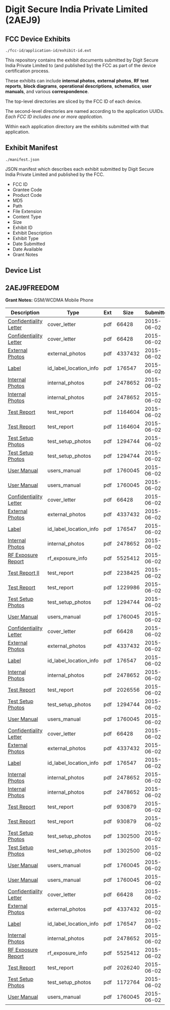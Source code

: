 # Digit Secure India Private Limited (2AEJ9)
## FCC Device Exhibits

```
./fcc-id/application-id/exhibit-id.ext
```

This repository contains the exhibit documents submitted by Digit Secure India Private Limited to (and published by) the FCC as part of the device certification process.

These exhibits can include **internal photos**, **external photos**, **RF test reports**, **block diagrams**, **operational descriptions**, **schematics**, **user manuals**, and various **correspondence**.

The top-level directories are sliced by the FCC ID of each device.

The second-level directories are named according to the application UUIDs. *Each FCC ID includes one or more application.*

Within each application directory are the exhibits submitted with that application. 

## Exhibit Manifest

```
./manifest.json
```

JSON manifest which describes each exhibit submitted by Digit Secure India Private Limited and published by the FCC.

- FCC ID
- Grantee Code
- Product Code
- MD5
- Path
- File Extension
- Content Type
- Size
- Exhibit ID
- Exhibit Description
- Exhibit Type
- Date Submitted
- Date Available
- Grant Notes

## Device List
## 2AEJ9FREEDOM
**Grant Notes:** GSM/WCDMA Mobile Phone

| Description | Type | Ext | Size | Submitted | Available |
| ----------- | ---- | --- | ---- | --------- | --------- |
| [Confidentiality Letter](2AEJ9FREEDOM/600c0d520ff375e074585e7cfa0b87b0/2632974.pdf) | cover_letter | pdf | 66428 | 2015-06-02 | 2015-06-02 |
| [Confidentiality Letter](2AEJ9FREEDOM/600c0d520ff375e074585e7cfa0b87b0/2632974.pdf) | cover_letter | pdf | 66428 | 2015-06-02 | 2015-06-02 |
| [External Photos](2AEJ9FREEDOM/600c0d520ff375e074585e7cfa0b87b0/2632930.pdf) | external_photos | pdf | 4337432 | 2015-06-02 | 2015-06-02 |
| [Label](2AEJ9FREEDOM/600c0d520ff375e074585e7cfa0b87b0/2632921.pdf) | id_label_location_info | pdf | 176547 | 2015-06-02 | 2015-06-02 |
| [Internal Photos](2AEJ9FREEDOM/600c0d520ff375e074585e7cfa0b87b0/2632956.pdf) | internal_photos | pdf | 2478652 | 2015-06-02 | 2015-06-02 |
| [Internal Photos](2AEJ9FREEDOM/600c0d520ff375e074585e7cfa0b87b0/2632956.pdf) | internal_photos | pdf | 2478652 | 2015-06-02 | 2015-06-02 |
| [Test Report](2AEJ9FREEDOM/600c0d520ff375e074585e7cfa0b87b0/2632963.pdf) | test_report | pdf | 1164604 | 2015-06-02 | 2015-06-02 |
| [Test Report](2AEJ9FREEDOM/600c0d520ff375e074585e7cfa0b87b0/2632963.pdf) | test_report | pdf | 1164604 | 2015-06-02 | 2015-06-02 |
| [Test Setup Photos](2AEJ9FREEDOM/600c0d520ff375e074585e7cfa0b87b0/2632976.pdf) | test_setup_photos | pdf | 1294744 | 2015-06-02 | 2015-06-02 |
| [Test Setup Photos](2AEJ9FREEDOM/600c0d520ff375e074585e7cfa0b87b0/2632976.pdf) | test_setup_photos | pdf | 1294744 | 2015-06-02 | 2015-06-02 |
| [User Manual](2AEJ9FREEDOM/600c0d520ff375e074585e7cfa0b87b0/2632949.pdf) | users_manual | pdf | 1760045 | 2015-06-02 | 2015-06-02 |
| [User Manual](2AEJ9FREEDOM/600c0d520ff375e074585e7cfa0b87b0/2632949.pdf) | users_manual | pdf | 1760045 | 2015-06-02 | 2015-06-02 |
| [Confidentiality Letter](2AEJ9FREEDOM/fc6135492f6b7fb71b121b3f8f3b401b/2632974.pdf) | cover_letter | pdf | 66428 | 2015-06-02 | 2015-06-02 |
| [External Photos](2AEJ9FREEDOM/fc6135492f6b7fb71b121b3f8f3b401b/2632930.pdf) | external_photos | pdf | 4337432 | 2015-06-02 | 2015-06-02 |
| [Label](2AEJ9FREEDOM/fc6135492f6b7fb71b121b3f8f3b401b/2632921.pdf) | id_label_location_info | pdf | 176547 | 2015-06-02 | 2015-06-02 |
| [Internal Photos](2AEJ9FREEDOM/fc6135492f6b7fb71b121b3f8f3b401b/2632956.pdf) | internal_photos | pdf | 2478652 | 2015-06-02 | 2015-06-02 |
| [RF Exposure Report](2AEJ9FREEDOM/fc6135492f6b7fb71b121b3f8f3b401b/2633013.pdf) | rf_exposure_info | pdf | 5525412 | 2015-06-02 | 2015-06-02 |
| [Test Report II](2AEJ9FREEDOM/fc6135492f6b7fb71b121b3f8f3b401b/2633087.pdf) | test_report | pdf | 2238425 | 2015-06-02 | 2015-06-02 |
| [Test Report](2AEJ9FREEDOM/fc6135492f6b7fb71b121b3f8f3b401b/2633091.pdf) | test_report | pdf | 1229986 | 2015-06-02 | 2015-06-02 |
| [Test Setup Photos](2AEJ9FREEDOM/fc6135492f6b7fb71b121b3f8f3b401b/2632976.pdf) | test_setup_photos | pdf | 1294744 | 2015-06-02 | 2015-06-02 |
| [User Manual](2AEJ9FREEDOM/fc6135492f6b7fb71b121b3f8f3b401b/2632949.pdf) | users_manual | pdf | 1760045 | 2015-06-02 | 2015-06-02 |
| [Confidentiality Letter](2AEJ9FREEDOM/9c1ef0db92dbe669da8057919b06e462/2632974.pdf) | cover_letter | pdf | 66428 | 2015-06-02 | 2015-06-02 |
| [External Photos](2AEJ9FREEDOM/9c1ef0db92dbe669da8057919b06e462/2632930.pdf) | external_photos | pdf | 4337432 | 2015-06-02 | 2015-06-02 |
| [Label](2AEJ9FREEDOM/9c1ef0db92dbe669da8057919b06e462/2632921.pdf) | id_label_location_info | pdf | 176547 | 2015-06-02 | 2015-06-02 |
| [Internal Photos](2AEJ9FREEDOM/9c1ef0db92dbe669da8057919b06e462/2632956.pdf) | internal_photos | pdf | 2478652 | 2015-06-02 | 2015-06-02 |
| [Test Report](2AEJ9FREEDOM/9c1ef0db92dbe669da8057919b06e462/2633064.pdf) | test_report | pdf | 2026556 | 2015-06-02 | 2015-06-02 |
| [Test Setup Photos](2AEJ9FREEDOM/9c1ef0db92dbe669da8057919b06e462/2632976.pdf) | test_setup_photos | pdf | 1294744 | 2015-06-02 | 2015-06-02 |
| [User Manual](2AEJ9FREEDOM/9c1ef0db92dbe669da8057919b06e462/2632949.pdf) | users_manual | pdf | 1760045 | 2015-06-02 | 2015-06-02 |
| [Confidentiality Letter](2AEJ9FREEDOM/40e5de8165ab6fb16526e17702b8d36a/2632974.pdf) | cover_letter | pdf | 66428 | 2015-06-02 | 2015-06-02 |
| [External Photos](2AEJ9FREEDOM/40e5de8165ab6fb16526e17702b8d36a/2632930.pdf) | external_photos | pdf | 4337432 | 2015-06-02 | 2015-06-02 |
| [Label](2AEJ9FREEDOM/40e5de8165ab6fb16526e17702b8d36a/2632921.pdf) | id_label_location_info | pdf | 176547 | 2015-06-02 | 2015-06-02 |
| [Internal Photos](2AEJ9FREEDOM/40e5de8165ab6fb16526e17702b8d36a/2632956.pdf) | internal_photos | pdf | 2478652 | 2015-06-02 | 2015-06-02 |
| [Internal Photos](2AEJ9FREEDOM/40e5de8165ab6fb16526e17702b8d36a/2632956.pdf) | internal_photos | pdf | 2478652 | 2015-06-02 | 2015-06-02 |
| [Test Report](2AEJ9FREEDOM/40e5de8165ab6fb16526e17702b8d36a/2632939.pdf) | test_report | pdf | 930879 | 2015-06-02 | 2015-06-02 |
| [Test Report](2AEJ9FREEDOM/40e5de8165ab6fb16526e17702b8d36a/2632939.pdf) | test_report | pdf | 930879 | 2015-06-02 | 2015-06-02 |
| [Test Setup Photos](2AEJ9FREEDOM/40e5de8165ab6fb16526e17702b8d36a/2632945.pdf) | test_setup_photos | pdf | 1302500 | 2015-06-02 | 2015-06-02 |
| [Test Setup Photos](2AEJ9FREEDOM/40e5de8165ab6fb16526e17702b8d36a/2632945.pdf) | test_setup_photos | pdf | 1302500 | 2015-06-02 | 2015-06-02 |
| [User Manual](2AEJ9FREEDOM/40e5de8165ab6fb16526e17702b8d36a/2632949.pdf) | users_manual | pdf | 1760045 | 2015-06-02 | 2015-06-02 |
| [User Manual](2AEJ9FREEDOM/40e5de8165ab6fb16526e17702b8d36a/2632949.pdf) | users_manual | pdf | 1760045 | 2015-06-02 | 2015-06-02 |
| [Confidentiality Letter](2AEJ9FREEDOM/d95f1e848570a24f606f8136bf76bf54/2632974.pdf) | cover_letter | pdf | 66428 | 2015-06-02 | 2015-06-02 |
| [External Photos](2AEJ9FREEDOM/d95f1e848570a24f606f8136bf76bf54/2632930.pdf) | external_photos | pdf | 4337432 | 2015-06-02 | 2015-06-02 |
| [Label](2AEJ9FREEDOM/d95f1e848570a24f606f8136bf76bf54/2632921.pdf) | id_label_location_info | pdf | 176547 | 2015-06-02 | 2015-06-02 |
| [Internal Photos](2AEJ9FREEDOM/d95f1e848570a24f606f8136bf76bf54/2632956.pdf) | internal_photos | pdf | 2478652 | 2015-06-02 | 2015-06-02 |
| [RF Exposure Report](2AEJ9FREEDOM/d95f1e848570a24f606f8136bf76bf54/2633013.pdf) | rf_exposure_info | pdf | 5525412 | 2015-06-02 | 2015-06-02 |
| [Test Report](2AEJ9FREEDOM/d95f1e848570a24f606f8136bf76bf54/2632951.pdf) | test_report | pdf | 2026240 | 2015-06-02 | 2015-06-02 |
| [Test Setup Photos](2AEJ9FREEDOM/d95f1e848570a24f606f8136bf76bf54/2632975.pdf) | test_setup_photos | pdf | 1172764 | 2015-06-02 | 2015-06-02 |
| [User Manual](2AEJ9FREEDOM/d95f1e848570a24f606f8136bf76bf54/2632949.pdf) | users_manual | pdf | 1760045 | 2015-06-02 | 2015-06-02 |
